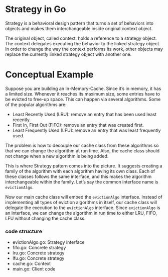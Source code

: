 # Strategy in Go
Strategy is a behavioral design pattern that turns a set of behaviors into objects and makes them interchangeable inside original context object.

The original object, called context, holds a reference to a strategy object. The context delegates executing the behavior to the linked strategy object. In order to change the way the context performs its work, other objects may replace the currently linked strategy object with another one.

# Conceptual Example
Suppose you are building an In-Memory-Cache. Since it’s in memory, it has a limited size. Whenever it reaches its maximum size, some entries have to be evicted to free-up space. This can happen via several algorithms. Some of the popular algorithms are:

* Least Recently Used (LRU): remove an entry that has been used least recently.
* First In, First Out (FIFO): remove an entry that was created first.
* Least Frequently Used (LFU): remove an entry that was least frequently used.

The problem is how to decouple our cache class from these algorithms so that we can change the algorithm at run time. Also, the cache class should not change when a new algorithm is being added.

This is where Strategy pattern comes into the picture. It suggests creating a family of the algorithm with each algorithm having its own class. Each of these classes follows the same interface, and this makes the algorithm interchangeable within the family. Let’s say the common interface name is `evictionAlgo`.

Now our main cache class will embed the `evictionAlgo` interface. Instead of implementing all types of eviction algorithms in itself, our cache class will delegate the execution to the `evictionAlgo` interface. Since `evictionAlgo` is an interface, we can change the algorithm in run time to either LRU, FIFO, LFU without changing the cache class.

### code structure
* evictionAlgo.go: Strategy interface
* fifo.go: Concrete strategy
* lru.go: Concrete strategy
* lfu.go: Concrete strategy
* cache.go: Context
* main.go: Client code